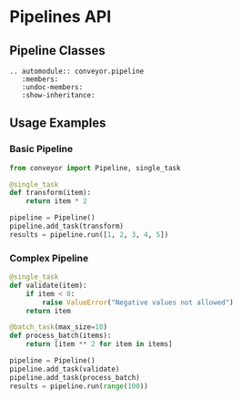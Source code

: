 # Pipelines API

## Pipeline Classes

```{eval-rst}
.. automodule:: conveyor.pipeline
   :members:
   :undoc-members:
   :show-inheritance:
```

## Usage Examples

### Basic Pipeline

```python
from conveyor import Pipeline, single_task

@single_task
def transform(item):
    return item * 2

pipeline = Pipeline()
pipeline.add_task(transform)
results = pipeline.run([1, 2, 3, 4, 5])
```

### Complex Pipeline

```python
@single_task
def validate(item):
    if item < 0:
        raise ValueError("Negative values not allowed")
    return item

@batch_task(max_size=10)
def process_batch(items):
    return [item ** 2 for item in items]

pipeline = Pipeline()
pipeline.add_task(validate)
pipeline.add_task(process_batch)
results = pipeline.run(range(100))
```